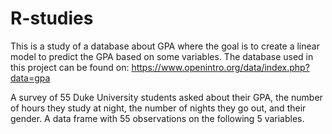 # R-studies
This is a study of a database about GPA where the goal is to create a linear model to predict the GPA based on some variables.
The database used in this project can be found on: 
https://www.openintro.org/data/index.php?data=gpa

A survey of 55 Duke University students asked about their GPA, the number of hours they study at night, the number of nights they go out, and their gender.
A data frame with 55 observations on the following 5 variables.
